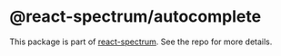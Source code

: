 # @react-spectrum/autocomplete

This package is part of [react-spectrum](https://github.com/adobe/react-spectrum). See the repo for more details.
